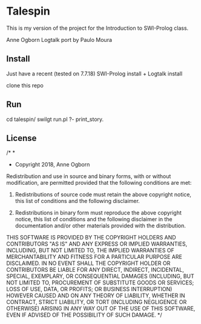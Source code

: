 # Talespin

This is my version of the project for the Introduction to SWI-Prolog class.

Anne Ogborn
Logtalk port by Paulo Moura

## Install 

Just have a recent (tested on 7.7.18) SWI-Prolog install + Logtalk install

clone this repo

## Run

   cd talespin/
   swilgt run.pl
   ?- print_story.

## License

/*
 * 
 * Copyright 2018, Anne Ogborn

Redistribution and use in source and binary forms, with or without modification, are permitted provided that the following conditions are met:

1. Redistributions of source code must retain the above copyright notice, this list of conditions and the following disclaimer.

2. Redistributions in binary form must reproduce the above copyright notice, this list of conditions and the following disclaimer in the documentation and/or other materials provided with the distribution.

THIS SOFTWARE IS PROVIDED BY THE COPYRIGHT HOLDERS AND CONTRIBUTORS "AS IS" AND ANY EXPRESS OR IMPLIED WARRANTIES, INCLUDING, BUT NOT LIMITED TO, THE IMPLIED WARRANTIES OF MERCHANTABILITY AND FITNESS FOR A PARTICULAR PURPOSE ARE DISCLAIMED. IN NO EVENT SHALL THE COPYRIGHT HOLDER OR CONTRIBUTORS BE LIABLE FOR ANY DIRECT, INDIRECT, INCIDENTAL, SPECIAL, EXEMPLARY, OR CONSEQUENTIAL DAMAGES (INCLUDING, BUT NOT LIMITED TO, PROCUREMENT OF SUBSTITUTE GOODS OR SERVICES; LOSS OF USE, DATA, OR PROFITS; OR BUSINESS INTERRUPTION) HOWEVER CAUSED AND ON ANY THEORY OF LIABILITY, WHETHER IN CONTRACT, STRICT LIABILITY, OR TORT (INCLUDING NEGLIGENCE OR OTHERWISE) ARISING IN ANY WAY OUT OF THE USE OF THIS SOFTWARE, EVEN IF ADVISED OF THE POSSIBILITY OF SUCH DAMAGE.
*/



